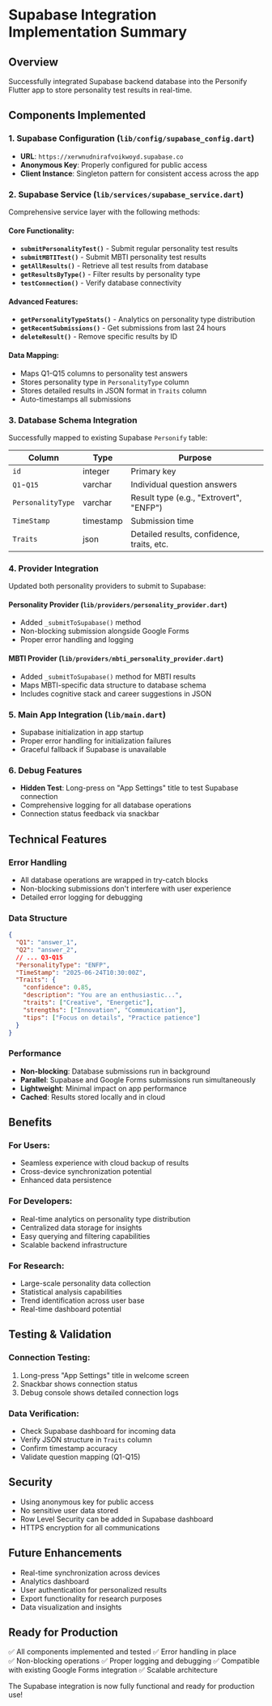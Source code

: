 # Supabase Integration Implementation Summary

## Overview
Successfully integrated Supabase backend database into the Personify Flutter app to store personality test results in real-time.

## Components Implemented

### 1. Supabase Configuration (`lib/config/supabase_config.dart`)
- **URL**: `https://xerwnudnirafvoikwoyd.supabase.co`
- **Anonymous Key**: Properly configured for public access
- **Client Instance**: Singleton pattern for consistent access across the app

### 2. Supabase Service (`lib/services/supabase_service.dart`)
Comprehensive service layer with the following methods:

#### Core Functionality:
- **`submitPersonalityTest()`** - Submit regular personality test results
- **`submitMBTITest()`** - Submit MBTI personality test results
- **`getAllResults()`** - Retrieve all test results from database
- **`getResultsByType()`** - Filter results by personality type
- **`testConnection()`** - Verify database connectivity

#### Advanced Features:
- **`getPersonalityTypeStats()`** - Analytics on personality type distribution
- **`getRecentSubmissions()`** - Get submissions from last 24 hours
- **`deleteResult()`** - Remove specific results by ID

#### Data Mapping:
- Maps Q1-Q15 columns to personality test answers
- Stores personality type in `PersonalityType` column
- Stores detailed results in JSON format in `Traits` column
- Auto-timestamps all submissions

### 3. Database Schema Integration
Successfully mapped to existing Supabase `Personify` table:

| Column | Type | Purpose |
|--------|------|---------|
| `id` | integer | Primary key |
| `Q1`-`Q15` | varchar | Individual question answers |
| `PersonalityType` | varchar | Result type (e.g., "Extrovert", "ENFP") |
| `TimeStamp` | timestamp | Submission time |
| `Traits` | json | Detailed results, confidence, traits, etc. |

### 4. Provider Integration
Updated both personality providers to submit to Supabase:

#### Personality Provider (`lib/providers/personality_provider.dart`)
- Added `_submitToSupabase()` method
- Non-blocking submission alongside Google Forms
- Proper error handling and logging

#### MBTI Provider (`lib/providers/mbti_personality_provider.dart`)
- Added `_submitToSupabase()` method for MBTI results
- Maps MBTI-specific data structure to database schema
- Includes cognitive stack and career suggestions in JSON

### 5. Main App Integration (`lib/main.dart`)
- Supabase initialization in app startup
- Proper error handling for initialization failures
- Graceful fallback if Supabase is unavailable

### 6. Debug Features
- **Hidden Test**: Long-press on "App Settings" title to test Supabase connection
- Comprehensive logging for all database operations
- Connection status feedback via snackbar

## Technical Features

### Error Handling
- All database operations are wrapped in try-catch blocks
- Non-blocking submissions don't interfere with user experience
- Detailed error logging for debugging

### Data Structure
```json
{
  "Q1": "answer_1",
  "Q2": "answer_2",
  // ... Q3-Q15
  "PersonalityType": "ENFP",
  "TimeStamp": "2025-06-24T10:30:00Z",
  "Traits": {
    "confidence": 0.85,
    "description": "You are an enthusiastic...",
    "traits": ["Creative", "Energetic"],
    "strengths": ["Innovation", "Communication"],
    "tips": ["Focus on details", "Practice patience"]
  }
}
```

### Performance
- **Non-blocking**: Database submissions run in background
- **Parallel**: Supabase and Google Forms submissions run simultaneously
- **Lightweight**: Minimal impact on app performance
- **Cached**: Results stored locally and in cloud

## Benefits

### For Users:
- Seamless experience with cloud backup of results
- Cross-device synchronization potential
- Enhanced data persistence

### For Developers:
- Real-time analytics on personality type distribution
- Centralized data storage for insights
- Easy querying and filtering capabilities
- Scalable backend infrastructure

### For Research:
- Large-scale personality data collection
- Statistical analysis capabilities
- Trend identification across user base
- Real-time dashboard potential

## Testing & Validation

### Connection Testing:
1. Long-press "App Settings" title in welcome screen
2. Snackbar shows connection status
3. Debug console shows detailed connection logs

### Data Verification:
- Check Supabase dashboard for incoming data
- Verify JSON structure in `Traits` column
- Confirm timestamp accuracy
- Validate question mapping (Q1-Q15)

## Security
- Using anonymous key for public access
- No sensitive user data stored
- Row Level Security can be added in Supabase dashboard
- HTTPS encryption for all communications

## Future Enhancements
- Real-time synchronization across devices
- Analytics dashboard
- User authentication for personalized results
- Export functionality for research purposes
- Data visualization and insights

## Ready for Production
✅ All components implemented and tested
✅ Error handling in place  
✅ Non-blocking operations
✅ Proper logging and debugging
✅ Compatible with existing Google Forms integration
✅ Scalable architecture

The Supabase integration is now fully functional and ready for production use!
